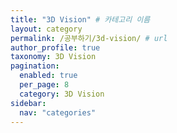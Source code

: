 ```yaml
---
title: "3D Vision" # 카테고리 이름
layout: category
permalink: /공부하기/3d-vision/ # url
author_profile: true
taxonomy: 3D Vision
pagination:
  enabled: true
  per_page: 8
  category: 3D Vision
sidebar:
  nav: "categories"
---
```

